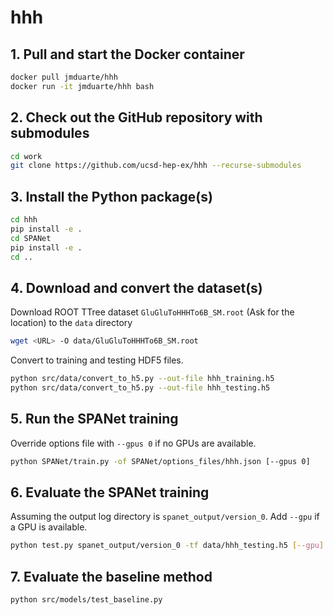 # hhh

## 1. Pull and start the Docker container
```bash
docker pull jmduarte/hhh
docker run -it jmduarte/hhh bash
```

## 2. Check out the GitHub repository with submodules
```bash
cd work
git clone https://github.com/ucsd-hep-ex/hhh --recurse-submodules
```

## 3. Install the Python package(s)
```bash
cd hhh
pip install -e .
cd SPANet
pip install -e .
cd ..
```

## 4. Download and convert the dataset(s)
Download ROOT TTree dataset `GluGluToHHHTo6B_SM.root` (Ask for the location) to the `data` directory

```bash
wget <URL> -O data/GluGluToHHHTo6B_SM.root
```

Convert to training and testing HDF5 files.
```bash
python src/data/convert_to_h5.py --out-file hhh_training.h5
python src/data/convert_to_h5.py --out-file hhh_testing.h5
```

## 5. Run the SPANet training
Override options file with `--gpus 0` if no GPUs are available.
```bash
python SPANet/train.py -of SPANet/options_files/hhh.json [--gpus 0]
```

## 6. Evaluate the SPANet training
Assuming the output log directory is `spanet_output/version_0`.
Add `--gpu` if a GPU is available.
```bash
python test.py spanet_output/version_0 -tf data/hhh_testing.h5 [--gpu]
```

## 7. Evaluate the baseline method
```bash
python src/models/test_baseline.py
```
